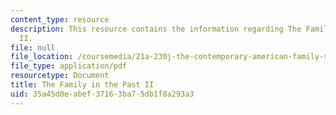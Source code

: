 ```yaml
---
content_type: resource
description: This resource contains the information regarding The Family in the Past
  II.
file: null
file_location: /coursemedia/21a-230j-the-contemporary-american-family-spring-2004/35a45d0eabef37163ba75db1f8a293a3_MIT21A_230JS04_familypast2.pdf
file_type: application/pdf
resourcetype: Document
title: The Family in the Past II
uid: 35a45d0e-abef-3716-3ba7-5db1f8a293a3
---
```

